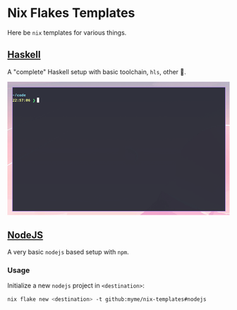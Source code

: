 # Nix Flakes Templates

Here be `nix` templates for various things.

## [Haskell](./haskell)

A "complete" Haskell setup with basic toolchain, `hls`, other 🍬.

![Nix Haskell example](./images/nix-haskell-template.gif)

## [NodeJS](./nodejs)

A very basic `nodejs` based setup with `npm`.

### Usage

Initialize a new `nodejs` project in `<destination>`:

```sh
nix flake new <destination> -t github:myme/nix-templates#nodejs
```


